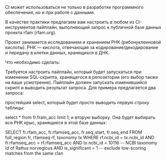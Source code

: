 CI может использоваться не только в разработке программного обеспечения, но и при работе с данными.

В качестве практики предлагаем вам настроить в любом из CI-инструментов пайплайн, выполняющий запрос к публичной базе данных проекта rfam (rfam.org).

Проект занимается исследованием и хранением РНК (рибонуклеиновой кислоты).
РНК — кислота, отвечающая за кодирование/декодирование и передачу в клетки данных, хранящихся в ДНК.

Что необходимо сделать:

Требуется настроить пайплайн, который будет запускаться при изменении SQL-скрипта, хранящегося в репозитории (его выбор также на ваше усмотрение).
Пайплайн должен запускать изменившийся скрипт и выводить результат запроса.
Для примера предлагается два запроса:

простейший select, который будет просто выводить первую строку таблицы:

select * from fr.fram_acc limit 1;
и вторую выборку. Она будет выбирать все РНК крыс, хранящиеся в этой базе данных:

SELECT fr.rfam_acc, fr.rfamseq_acc, fr.seq_start, fr.seq_end
FROM full_region fr, rfamseq rf, taxonomy tx
WHERE rf.ncbi_id = tx.ncbi_id
AND fr.rfamseq_acc = rf.rfamseq_acc
AND tx.ncbi_id = 10116 -- NCBI taxonomy id of Rattus norvegicus
AND is_significant = 1 -- exclude low-scoring matches from the same clan
